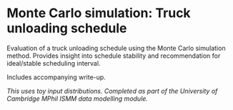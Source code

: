 # Monte Carlo simulation: Truck unloading schedule

Evaluation of a truck unloading schedule using the Monte Carlo simulation method. Provides insight into schedule stability and recommendation for ideal/stable scheduling interval.

Includes accompanying write-up.

*This uses toy input distributions. Completed as part of the University of Cambridge MPhil ISMM data modelling module.*
